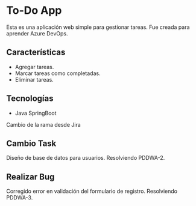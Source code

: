 # To-Do App

Esta es una aplicación web simple para gestionar tareas. Fue creada para aprender Azure DevOps.

## Características
- Agregar tareas.
- Marcar tareas como completadas.
- Eliminar tareas.

## Tecnologías
- Java SpringBoot

Cambio de la rama desde Jira

## Cambio Task
Diseño de base de datos para usuarios. Resolviendo PDDWA-2. 

## Realizar Bug
 Corregido error en validación del formulario de registro. Resolviendo PDDWA-3.

